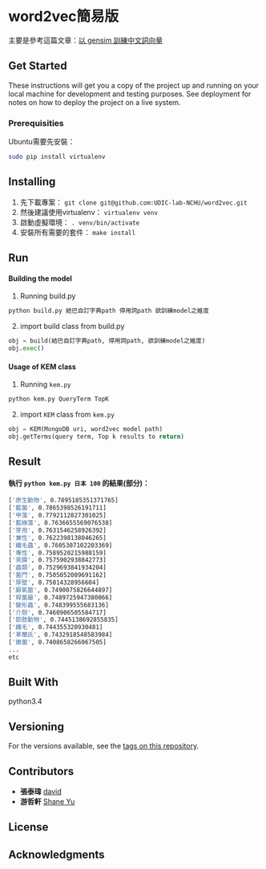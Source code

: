 # word2vec簡易版

主要是參考這篇文章：[以 gensim 訓練中文詞向量](http://zake7749.github.io/2016/08/28/word2vec-with-gensim/)


## Get Started

These instructions will get you a copy of the project up and running on your local machine for development and testing purposes. See deployment for notes on how to deploy the project on a live system.

### Prerequisities

Ubuntu需要先安裝：

```bash
sudo pip install virtualenv
```

## Installing

1. 先下載專案： `git clone git@github.com:UDIC-lab-NCHU/word2vec.git`
2. 然後建議使用virtualenv： `virtualenv venv`
3. 啟動虛擬環境： `. venv/bin/activate`
4. 安裝所有需要的套件： `make install`

## Run
#### Building the model
1. Running build.py
```bash
python build.py 結巴自訂字典path 停用詞path 欲訓練model之維度
```

2. import build class from build.py
```python
obj = build(結巴自訂字典path, 停用詞path, 欲訓練model之維度)
obj.exec()
```

#### Usage of KEM class
1. Running `kem.py`
```bash
python kem.py QueryTerm TopK
```

2. import `KEM` class from `kem.py`
```python
obj = KEM(MongoDB uri, word2vec model path)
obj.getTerms(query term, Top k results to return)
```


## Result

#### 執行 `python kem.py 日本 100` 的結果(部分)：

```bash
['原生動物', 0.7895185351371765]
['藍菌', 0.7865398526191711]
['甲藻', 0.7792112827301025]
['藍綠藻', 0.7636655569076538]
['芽孢', 0.7631546258926392]
['兼性', 0.7622398138046265]
['纖毛蟲', 0.7605307102203369]
['專性', 0.7589520215988159]
['莢膜', 0.7575902938842773]
['蟲類', 0.7529693841934204]
['菌門', 0.7505052089691162]
['厚壁', 0.75014328956604]
['厭氧菌', 0.7490075826644897]
['桿菌屬', 0.7489725947380066]
['變形蟲', 0.748399555683136]
['介殼', 0.7460906505584717]
['節肢動物', 0.7445138692855835]
['纖毛', 0.744355320930481]
['革蘭氏', 0.7432918548583984]
['黴菌', 0.7408658266067505]
...
etc
```

## Built With

python3.4

## Versioning

For the versions available, see the [tags on this repository](https://github.com/Stufinite/Time-To-Dinner/releases).

## Contributors
* __張泰瑋__ [david](https://github.com/david30907d)
* __游哲軒__ [Shane Yu](https://github.com/theshaneyu)

## License

## Acknowledgments
